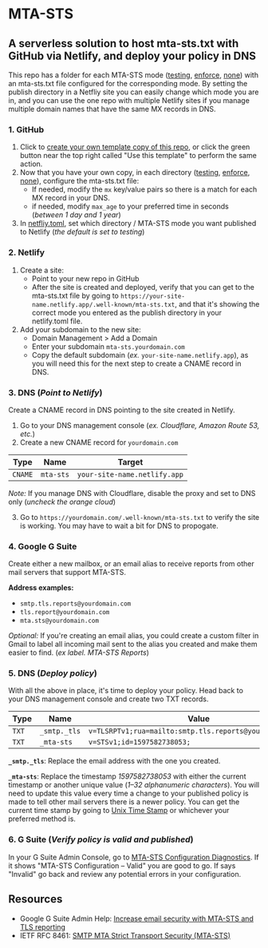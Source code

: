 # MTA-STS

## A serverless solution to host mta-sts.txt with GitHub via Netlify, and deploy your policy in DNS

This repo has a folder for each MTA-STS mode ([testing](testing/.well-known/mta-sts.txt), [enforce](enforce/.well-known/mta-sts.txt), [none](none/.well-known/mta-sts.txt)) with an mta-sts.txt file configured for the corresponding mode. By setting the publish directory in a Netfliy site you can easily change which mode you are in, and you can use the one repo with multiple Netlify sites if you manage multiple domain names that have the same MX records in DNS.

### 1. GitHub

1. Click to [create your own template copy of this repo](https://github.com/kenfraser/gsuite-mta-sts/generate), or click the green button near the top right called "Use this template" to perform the same action.
2. Now that you have your own copy, in each directory ([testing](testing/.well-known/mta-sts.txt), [enforce](enforce/.well-known/mta-sts.txt), [none](none/.well-known/mta-sts.txt)), configure the mta-sts.txt file:
   - If needed, modify the `mx` key/value pairs so there is a match for each MX record in your DNS.
   - if needed, modify `max_age` to your preferred time in seconds (_between 1 day and 1 year_)
3. In [netfliy.toml](netlify.toml), set which directory / MTA-STS mode you want published to Netlify (_the default is set to testing_)

### 2. Netlify

1. Create a site:
   - Point to your new repo in GitHub
   - After the site is created and deployed, verify that you can get to the mta-sts.txt file by going to `https://your-site-name.netlify.app/.well-known/mta-sts.txt`, and that it's showing the correct mode you entered as the publish directory in your netlify.toml file.
2. Add your subdomain to the new site:
   - Domain Management > Add a Domain
   - Enter your subdomain `mta-sts.yourdomain.com`
   - Copy the default subdomain (_ex._ `your-site-name.netlify.app`), as you will need this for the next step to create a CNAME record in DNS.

### 3. DNS (_Point to Netlify_)

Create a CNAME record in DNS pointing to the site created in Netlify.

1. Go to your DNS management console (_ex. Cloudflare, Amazon Route 53, etc._)
2. Create a new CNAME record for `yourdomain.com`

| Type    | Name      | Target                       |
| ------- | --------- | ---------------------------- |
| `CNAME` | `mta-sts` | `your-site-name.netlify.app` |

_Note:_ If you manage DNS with Cloudflare, disable the proxy and set to DNS only (_uncheck the orange cloud_)

3. Go to `https://yourdomain.com/.well-known/mta-sts.txt` to verify the site is working. You may have to wait a bit for DNS to propogate.

### 4. Google G Suite

Create either a new mailbox, or an email alias to receive reports from other mail servers that support MTA-STS.

**Address examples:**

- `smtp.tls.reports@yourdomain.com`
- `tls.report@yourdomain.com`
- `mta.sts@yourdomain.com`

_Optional:_ If you're creating an email alias, you could create a custom filter in Gmail to label all incoming mail sent to the alias you created and make them easier to find. (_ex label. MTA-STS Reports_)

### 5. DNS (_Deploy policy_)

With all the above in place, it's time to deploy your policy. Head back to your DNS management console and create two TXT records.

| Type  | Name         | Value                                                    |
| ----- | ------------ | -------------------------------------------------------- |
| `TXT` | `_smtp._tls` | `v=TLSRPTv1;rua=mailto:smtp.tls.reports@yourdomain.com;` |
| `TXT` | `_mta-sts`   | `v=STSv1;id=1597582738053;`                              |

**`_smtp._tls`**: Replace the email address with the one you created.

**`_mta-sts`**: Replace the timestamp _1597582738053_ with either the current timestamp or another unique value (_1–32 alphanumeric characters_). You will need to update this value every time a change to your published policy is made to tell other mail servers there is a newer policy. You can get the current time stamp by going to [Unix Time Stamp](https://www.unixtimestamp.com/) or whichever your preferred method is.

### 6. G Suite (_Verify policy is valid and published_)

In your G Suite Admin Console, go to [MTA-STS Configuration Diagnostics](https://admin.google.com/ac/apps/cs/diagnostic). If it shows "MTA-STS Configuration – Valid" you are good to go. If says "Invalid" go back and review any potential errors in your configuration.

## Resources

- Google G Suite Admin Help: [Increase email security with MTA-STS and TLS reporting](https://support.google.com/a/answer/9261504)
- IETF RFC 8461: [SMTP MTA Strict Transport Security (MTA-STS)](https://tools.ietf.org/html/rfc8461)
